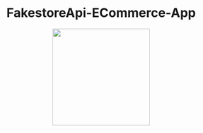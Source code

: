 <div align="center">
<h1>FakestoreApi-ECommerce-App</h1>
<img src="./a.gif" width="220px" />

</div>
